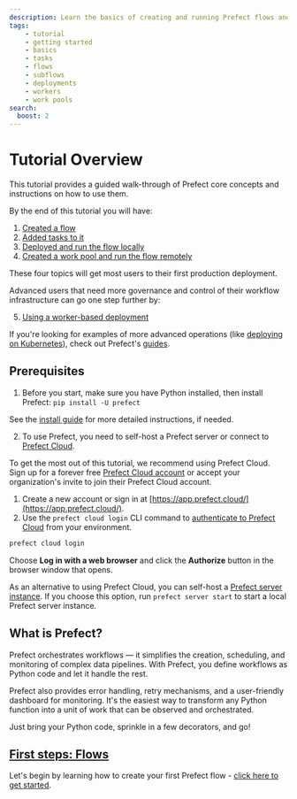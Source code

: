 ```yaml
---
description: Learn the basics of creating and running Prefect flows and tasks.
tags:
    - tutorial
    - getting started
    - basics
    - tasks
    - flows
    - subflows
    - deployments
    - workers
    - work pools
search:
  boost: 2
---
```

# Tutorial Overview

This tutorial provides a guided walk-through of Prefect core concepts and instructions on how to use them.

By the end of this tutorial you will have:

1. [Created a flow](/tutorial/flows/)
2. [Added tasks to it](/tutorial/tasks/)
3. [Deployed and run the flow locally](/tutorial/deployments/)
4. [Created a work pool and run the flow remotely](/tutorial/work-pools/)

These four topics will get most users to their first production deployment.

Advanced users that need more governance and control of their workflow infrastructure can go one step further by:

5. [Using a worker-based deployment](/tutorial/workers/)

If you're looking for examples of more advanced operations (like [deploying on Kubernetes](/guides/deployment/kubernetes/)), check out Prefect's [guides](/guides/).

## Prerequisites

1. Before you start, make sure you have Python installed, then install Prefect: `pip install -U prefect`

See the [install guide](/getting-started/installation/) for more detailed instructions, if needed.

2. To use Prefect, you need to self-host a Prefect server or connect to [Prefect Cloud](https://app.prefect.cloud).

To get the most out of this tutorial, we recommend using Prefect Cloud.
Sign up for a forever free [Prefect Cloud account](/cloud/) or accept your organization's invite to join their Prefect Cloud account.

1. Create a new account or sign in at [https://app.prefect.cloud/](https://app.prefect.cloud/).
1. Use the `prefect cloud login` CLI command to [authenticate to Prefect Cloud](/cloud/users/api-keys/) from your environment.

<div class="terminal">

```bash
prefect cloud login
```

</div>

Choose **Log in with a web browser** and click the **Authorize** button in the browser window that opens.

As an alternative to using Prefect Cloud, you can self-host a [Prefect server instance](/host/).
If you choose this option, run `prefect server start` to start a local Prefect server instance.

## What is Prefect?

Prefect orchestrates workflows — it simplifies the creation, scheduling, and monitoring of complex data pipelines.
With Prefect, you define workflows as Python code and let it handle the rest.

Prefect also provides error handling, retry mechanisms, and a user-friendly dashboard for monitoring.
It's the easiest way to transform any Python function into a unit of work that can be observed and orchestrated.

Just bring your Python code, sprinkle in a few decorators, and go!

## [First steps: Flows](/tutorial/flows/)

Let's begin by learning how to create your first Prefect flow - [click here to get started](/tutorial/flows/).
